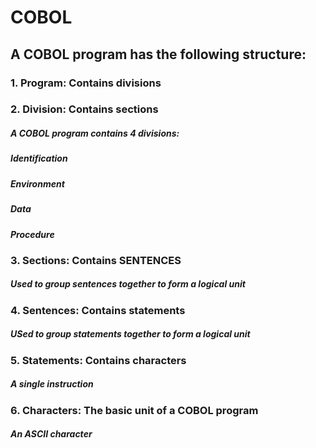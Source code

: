 # COBOL
## A COBOL program has the following structure:
### 1.	Program: Contains divisions
### 2.	Division: Contains sections
##### 	A COBOL program contains 4 divisions:
##### Identification
##### Environment
##### 	Data
##### Procedure
### 3.	Sections: Contains SENTENCES
##### 	Used to group sentences together to form a logical unit
### 4.	Sentences: Contains statements
##### 	USed to group statements together to form a logical unit
### 5.	Statements: Contains characters
##### A single instruction
### 6.	Characters: The basic unit of a COBOL program
##### 	An ASCII character
